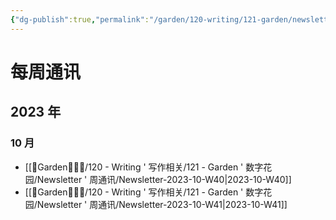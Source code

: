 ```yaml
---
{"dg-publish":true,"permalink":"/garden/120-writing/121-garden/newsletter/newsletters-list/","created":"2023-10-05T21:09:49.383+08:00","updated":"2023-10-13T11:54:35.159+08:00"}
---
```


# 每周通讯
## 2023 年
### 10 月
* [[🏡Garden🧑🏻‍🌾/120 - Writing ' 写作相关/121 - Garden ' 数字花园/Newsletter ' 周通讯/Newsletter-2023-10-W40\|2023-10-W40]]
* [[🏡Garden🧑🏻‍🌾/120 - Writing ' 写作相关/121 - Garden ' 数字花园/Newsletter ' 周通讯/Newsletter-2023-10-W41\|2023-10-W41]]
